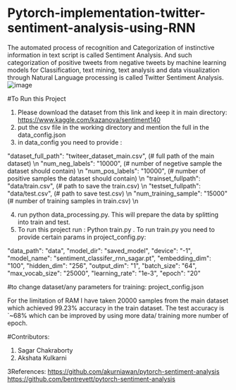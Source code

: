 # Pytorch-implementation-twitter-sentiment-analysis-using-RNN
The automated process of recognition and Categorization of instinctive information in text script is called Sentiment Analysis. And such categorization of positive tweets from negative tweets by machine learning models for Classification, text mining, text analysis and data visualization through Natural Language processing is called Twitter Sentiment Analysis.
![image](https://user-images.githubusercontent.com/49767657/121781346-dbb30000-cbc1-11eb-809a-a016d7a6092f.png)

#To Run this Project
1. Please download the dataset from this link and keep it in main directory: https://www.kaggle.com/kazanova/sentiment140
2. put the csv file in the working directory and mention the full in the data_config.json
3. in data_config you need to provide :

"dataset_full_path": "twiteer_dataset_main.csv", (# full path of the main dataset) \n
"num_neg_labels": "10000",                       (# number of negetive sample the dataset should contain) \n
"num_pos_labels": "10000",			(# number of positive samples the dataset should contain) \n
"trainset_fullpath": "data/train.csv",		(# path to save the train.csv) \n
"testset_fullpath": "data/test.csv",		(# path to save test.csv)      \n
"num_training_sample": "15000"			(# number of training samples in train.csv) \n
		
4. run python data_processing.py. This will prepare the data by splitting into train and test.
5. To run this project run : Python train.py . To run train.py you need to provide certain params in project_config.py:


"data_path": "data",
"model_dir": "saved_model",
"device": "-1",
"model_name": "sentiment_classifer_rnn_sagar.pt",
"embedding_dim": "100",
"hidden_dim": "256",
"output_dim": "1",
"batch_size": "64",
"max_vocab_size": "25000",
"learning_rate": "1e-3",
"epoch": "20"

#to change dataset/any parameters for training: project_config.json

For the limitation of RAM I have taken 20000 samples from the main dataset which achieved 99.23% accuracy in the train dataset.
The test accuracy is `~68% which can be improved by using more data/ training more number of epoch.

#Contributors:
1. Sagar Chakraborty
2. Akshata Kulkarni

3References:
https://github.com/akurniawan/pytorch-sentiment-analysis
https://github.com/bentrevett/pytorch-sentiment-analysis
